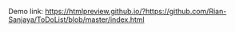 Demo link:
https://htmlpreview.github.io/?https://github.com/Rian-Sanjaya/ToDoList/blob/master/index.html
